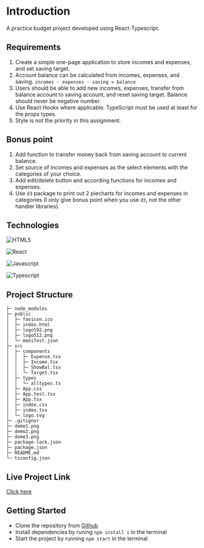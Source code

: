 # Introduction

A practice budget project developed using React-Typescript.

## Requirements

1. Create a simple one-page application to store incomes and expenses, and set
   saving target.
2. Account balance can be calculated from incomes, expenses, and saving.
   `incomes - expenses - saving = balance`
3. Users should be able to add new incomes, expenses, transfer from balance account to saving account, and reset saving target. Balance should never be negative number.
4. Use React Hooks where applicable. TypeScript must be used at least for the props types.
5. Style is not the priority in this assignment.

## Bonus point

1. Add function to transfer money back from saving account to current balance.
2. Set source of incomes and expenses as the select elements with the categories of your choice.
3. Add edit/delete button and according functions for incomes and expenses.
4. Use `d3` package to print out 2 piecharts for incomes and expenses in categories (I only give bonus point when you use `d3`, not the other handier libraries).

## Technologies

![HTML5](https://img.shields.io/badge/HTML5-E34F26?style=for-the-badge&logo=html5&logoColor=white)

![React](https://img.shields.io/badge/React-20232A?style=for-the-badge&logo=react&logoColor=61DAFB)

![Javascript](https://img.shields.io/badge/JavaScript-323330?style=for-the-badge&logo=javascript&logoColor=F7DF1E)

![Typescript](https://img.shields.io/badge/TypeScript-007ACC?style=for-the-badge&logo=typescript&logoColor=white)

## Project Structure

```
├─ node_modules
├─ public
│  ├─ favicon.ico
│  ├─ index.html
│  ├─ logo192.png
│  ├─ logo512.png
│  └─ manifest.json
├─ src
│  ├─ components
│  │  ├─ Expense.tsx
│  │  ├─ Income.tsx
│  │  ├─ ShowBal.tsx
│  │  └─ Target.tsx
│  ├─ types
│  │  └─ alltypes.ts
│  ├─ App.css
│  ├─ App.test.tsx
│  ├─ App.tsx
│  ├─ index.css
│  ├─ index.tsx
│  └─ logo.svg
├─ .gitignor
├─ demo1.png
├─ demo2.png
├─ dome3.png
├─ package-lock.json
├─ package.json
├─ README.md
└─ tsconfig.json
```

## Live Project Link

[Click here]()

## Getting Started

- Clone the repository from [Github](https://github.com/EbizimohAbodei/fs15_7-budget-app)
- Install dependencies by runing `npm install i` in the terminal
- Start the project by running `npm start` in the terminal
